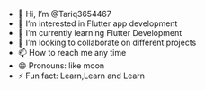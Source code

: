 - 👋 Hi, I’m @Tariq3654467
- 👀 I’m interested in Flutter app development
- 🌱 I’m currently learning  Flutter Development 
- 💞️ I’m looking to collaborate on different projects
- 📫 How to reach me any time
- 😄 Pronouns: like moon
- ⚡ Fun fact: Learn,Learn and Learn

<!---
Tariq3654467/Tariq3654467 is a ✨ special ✨ repository because its `README.md` (this file) appears on your GitHub profile.
You can click the Preview link to take a look at your changes.
--->
